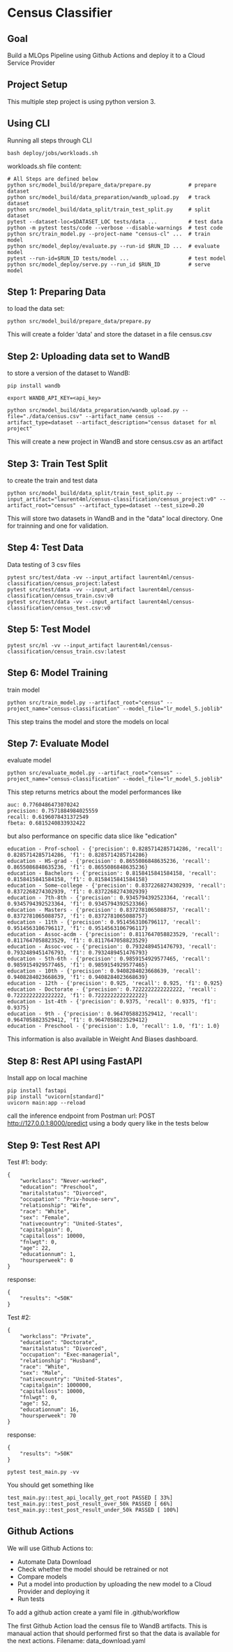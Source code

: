# Census Classifier

## Goal
Build a MLOps Pipeline using Github Actions and deploy it to a Cloud Service Provider

## Project Setup
This multiple step project is using python version 3.

## Using CLI
Running all steps through CLI
```
bash deploy/jobs/workloads.sh
```
workloads.sh file content:
```
# All Steps are defined below
python src/model_build/prepare_data/prepare.py            # prepare dataset
python src/model_build/data_preparation/wandb_upload.py   # track dataset
python src/model_build/data_split/train_test_split.py     # split dataset
pytest --dataset-loc=$DATASET_LOC tests/data ...          # test data
python -m pytest tests/code --verbose --disable-warnings  # test code
python src/train_model.py --project-name "census-cl" ...  # train model
python src/model_deploy/evaluate.py --run-id $RUN_ID ...  # evaluate model
pytest --run-id=$RUN_ID tests/model ...                   # test model
python src/model_deploy/serve.py --run_id $RUN_ID         # serve model
```

## Step 1: Preparing Data
to load the data set:
```
python src/model_build/prepare_data/prepare.py
```

This will create a folder 'data' and store the dataset in a file census.csv

## Step 2: Uploading data set to WandB
to store a version of the dataset to WandB:
```
pip install wandb

export WANDB_API_KEY=<api_key>

python src/model_build/data_preparation/wandb_upload.py --file="./data/census.csv" --artifact_name census --artifact_type=dataset --artifact_description="census dataset for ml project"
```

This will create a new project in WandB and store census.csv as an artifact

## Step 3: Train Test Split
to create the train and test data
```
python src/model_build/data_split/train_test_split.py --input_artifact="laurent4ml/census-classification/census_project:v0" --artifact_root="census" --artifact_type=dataset --test_size=0.20
```

This will store two datasets in WandB and in the "data" local directory. One for trainning and one for validation.

## Step 4: Test Data
Data testing of 3 csv files
```
pytest src/test/data -vv --input_artifact laurent4ml/census-classification/census_project:latest
pytest src/test/data -vv --input_artifact laurent4ml/census-classification/census_train.csv:v0
pytest src/test/data -vv --input_artifact laurent4ml/census-classification/census_test.csv:v0
```

## Step 5: Test Model
```
pytest src/ml -vv --input_artifact laurent4ml/census-classification/census_train.csv:latest
```

## Step 6: Model Training
train model
```
python src/train_model.py --artifact_root="census" --project_name="census-classification" --model_file="lr_model_5.joblib"
```
This step trains the model and store the models on local

## Step 7: Evaluate Model
evaluate model
```
python src/evaluate_model.py --artifact_root="census" --project_name="census-classification" --model_file="lr_model_5.joblib"
```
This step returns metrics about the model performances like
```
auc: 0.7760486473070242
precision: 0.7571884984025559
recall: 0.6196078431372549
fbeta: 0.6815240833932422
```
but also performance on specific data slice like "edication"
```
education - Prof-school - {'precision': 0.8285714285714286, 'recall': 0.8285714285714286, 'f1': 0.8285714285714286}
education - HS-grad - {'precision': 0.8655086848635236, 'recall': 0.8655086848635236, 'f1': 0.8655086848635236}
education - Bachelors - {'precision': 0.8158415841584158, 'recall': 0.8158415841584158, 'f1': 0.8158415841584158}
education - Some-college - {'precision': 0.8372268274302939, 'recall': 0.8372268274302939, 'f1': 0.8372268274302939}
education - 7th-8th - {'precision': 0.9345794392523364, 'recall': 0.9345794392523364, 'f1': 0.9345794392523366}
education - Masters - {'precision': 0.8372781065088757, 'recall': 0.8372781065088757, 'f1': 0.8372781065088757}
education - 11th - {'precision': 0.9514563106796117, 'recall': 0.9514563106796117, 'f1': 0.9514563106796117}
education - Assoc-acdm - {'precision': 0.8117647058823529, 'recall': 0.8117647058823529, 'f1': 0.8117647058823529}
education - Assoc-voc - {'precision': 0.7932489451476793, 'recall': 0.7932489451476793, 'f1': 0.7932489451476793}
education - 5th-6th - {'precision': 0.9859154929577465, 'recall': 0.9859154929577465, 'f1': 0.9859154929577465}
education - 10th - {'precision': 0.9408284023668639, 'recall': 0.9408284023668639, 'f1': 0.9408284023668639}
education - 12th - {'precision': 0.925, 'recall': 0.925, 'f1': 0.925}
education - Doctorate - {'precision': 0.7222222222222222, 'recall': 0.7222222222222222, 'f1': 0.7222222222222222}
education - 1st-4th - {'precision': 0.9375, 'recall': 0.9375, 'f1': 0.9375}
education - 9th - {'precision': 0.9647058823529412, 'recall': 0.9647058823529412, 'f1': 0.9647058823529412}
education - Preschool - {'precision': 1.0, 'recall': 1.0, 'f1': 1.0}
```
This information is also available in Weight And Biases dashboard.

## Step 8: Rest API using FastAPI
Install app on local machine
```
pip install fastapi
pip install "uvicorn[standard]"
uvicorn main:app --reload
```

call the inference endpoint from Postman
url: POST http://127.0.0.1:8000/predict using a body query like in the tests below

## Step 9: Test Rest API
Test #1:
body:
```
{
    "workclass": "Never-worked",
    "education": "Preschool",
    "maritalstatus": "Divorced",
    "occupation": "Priv-house-serv",
    "relationship": "Wife",
    "race": "White",
    "sex": "Female",
    "nativecountry": "United-States",
    "capitalgain": 0,
    "capitalloss": 10000,
    "fnlwgt": 0,
    "age": 22,
    "educationnum": 1,
    "hoursperweek": 0
}
```
response:
```
{
    "results": "<50K"
}
```

Test #2:
```
{
    "workclass": "Private",
    "education": "Doctorate",
    "maritalstatus": "Divorced",
    "occupation": "Exec-managerial",
    "relationship": "Husband",
    "race": "White",
    "sex": "Male",
    "nativecountry": "United-States",
    "capitalgain": 1000000,
    "capitalloss": 10000,
    "fnlwgt": 0,
    "age": 52,
    "educationnum": 16,
    "hoursperweek": 70
}
```
response:
```
{
    "results": ">50K"
}
```

```
pytest test_main.py -vv
```

You should get something like
```
test_main.py::test_api_locally_get_root PASSED [ 33%]
test_main.py::test_post_result_over_50k PASSED [ 66%]
test_main.py::test_post_result_under_50k PASSED [ 100%]
```

## Github Actions

We will use Github Actions to:
- Automate Data Download
- Check whether the model should be retrained or not
- Compare models
- Put a model into production by uploading the new model to a Cloud Provider and deploying it
- Run tests

To add a github action create a yaml file in .github/workflow

The first Github Action load the census file to WandB artifacts. This is manaual action that should performed first so that the data is available for the next actions.
Filename: data_download.yaml
